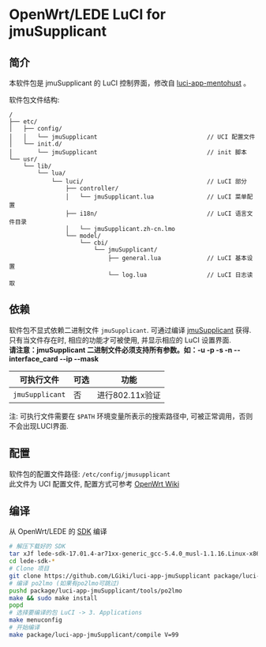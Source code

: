 OpenWrt/LEDE LuCI for jmuSupplicant
===

简介
---

本软件包是 jmuSupplicant 的 LuCI 控制界面，修改自 [luci-app-mentohust](https://github.com/BoringCat/luci-app-mentohust) 。

软件包文件结构:
```
/
├── etc/
│   ├── config/
│   │   └── jmuSupplicant                               // UCI 配置文件
│   └── init.d/
│       └── jmuSupplicant                               // init 脚本
└── usr/
    └── lib/
        └── lua/
            └── luci/                                   // LuCI 部分
                ├── controller/
                │   └── jmuSupplicant.lua               // LuCI 菜单配置
                ├── i18n/                               // LuCI 语言文件目录
                │   └── jmuSupplicant.zh-cn.lmo
                └── model/
                    └── cbi/
                        └── jmuSupplicant/
                            ├── general.lua             // LuCI 基本设置
                            └── log.lua                 // LuCI 日志读取
```

依赖
---

软件包不显式依赖二进制文件 `jmuSupplicant`.
可通过编译 [jmuSupplicant](https://github.com/ShanQincheng/jmuSupplicant) 获得.  
只有当文件存在时, 相应的功能才可被使用, 并显示相应的 LuCI 设置界面.  
**请注意：jmuSupplicant 二进制文件必须支持所有参数。如：-u -p -s -n --interface_card --ip --mask**  

 可执行文件  | 可选 | 功能        
 ------------|------|-------------
 `jmuSupplicant` | 否   | 进行802.11x验证

注: 可执行文件需要在 `$PATH` 环境变量所表示的搜索路径中, 可被正常调用，否则不会出现LUCI界面.

配置
---

软件包的配置文件路径: `/etc/config/jmusupplicant`  
此文件为 UCI 配置文件, 配置方式可参考 [OpenWrt Wiki][uci]  

编译
---

从 OpenWrt/LEDE 的 [SDK][openwrt-sdk] 编译  
```bash
# 解压下载好的 SDK
tar xJf lede-sdk-17.01.4-ar71xx-generic_gcc-5.4.0_musl-1.1.16.Linux-x86_64.tar.xz
cd lede-sdk-*
# Clone 项目
git clone https://github.com/LGiki/luci-app-jmuSupplicant package/luci-app-jmuSupplicant
# 编译 po2lmo (如果有po2lmo可跳过)
pushd package/luci-app-jmuSupplicant/tools/po2lmo
make && sudo make install
popd
# 选择要编译的包 LuCI -> 3. Applications
make menuconfig
# 开始编译
make package/luci-app-jmuSupplicant/compile V=99
```

[openwrt-sdk]: https://wiki.openwrt.org/doc/howto/obtain.firmware.sdk
[uci]: https://wiki.openwrt.org/doc/uci

